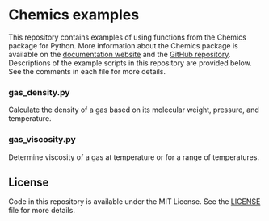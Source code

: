# Chemics examples

This repository contains examples of using functions from the Chemics package
for Python. More information about the Chemics package is available on the
[documentation website][1] and the [GitHub repository][2]. Descriptions of the
example scripts in this repository are provided below. See the comments in each
file for more details.

[1]: https://chemics.github.io
[2]: https://github.com/chemics/chemics

### gas_density.py

Calculate the density of a gas based on its molecular weight, pressure, and
temperature.

### gas_viscosity.py

Determine viscosity of a gas at temperature or for a range of temperatures.

## License

Code in this repository is available under the MIT License. See the
[LICENSE](LICENSE) file for more details.

